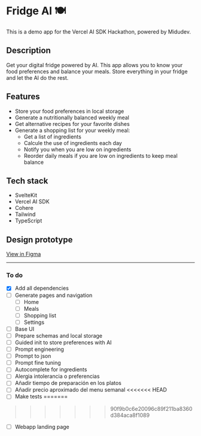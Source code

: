 # Fridge AI 🍽

This is a demo app for the Vercel AI SDK Hackathon, powered by Midudev.

## Description

Get your digital fridge powered by AI. This app allows you to know your food preferences and balance your meals. Store everything in your fridge and let the AI do the rest.

## Features

- Store your food preferences in local storage
- Generate a nutritionally balanced weekly meal
- Get alternative recipes for your favorite dishes
- Generate a shopping list for your weekly meal:
  - Get a list of ingredients
  - Calcule the use of ingredients each day
  - Notify you when you are low on ingredients
  - Reorder daily meals if you are low on ingredients to keep meal balance

## Tech stack

- SvelteKit
- Vercel AI SDK
- Cohere
- Tailwind
- TypeScript

## Design prototype

[View in Figma](https://www.figma.com/design/SYq4uQTkuRnJQl2cuccejy/Untitled?node-id=0-1&t=LO49p6sCoPetMl4e-1)

---

### To do

- [x] Add all dependencies
- [ ] Generate pages and navigation
  - [ ] Home
  - [ ] Meals
  - [ ] Shopping list
  - [ ] Settings
- [ ] Base UI
- [ ] Prepare schemas and local storage
- [ ] Guided init to store preferences with AI
- [ ] Prompt engineering
- [ ] Prompt to json
- [ ] Prompt fine tuning
- [ ] Autocomplete for ingredients
- [ ] Alergia intolerancia o preferencias
- [ ] Añadir tiempo de preparación en los platos 
- [ ] Añadir precio aproximado del menu semanal
<<<<<<< HEAD
- [ ] Make tests
=======
>>>>>>> 90f9b0c6e20096c89f211ba8360d384aca8f1089
- [ ] Webapp landing page
